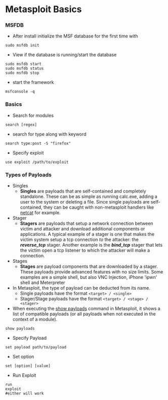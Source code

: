 # Metasploit Basics

### MSFDB

* After install initialize the MSF database for the first time with&#x20;

```
sudo msfdb init
```

* View if the database is running/start the database&#x20;

```
sudo msfdb start
sudo msfdb status
sudo msfdb stop
```

* start the framework&#x20;

```
msfconsole -q
```

### Basics

* Search for modules&#x20;

```
search [regex]
```

* search for type along with keyword

```
search type:post -S "firefox"
```

* Specify exploit

```
use exploit /path/to/exploit
```

### Types of Payloads&#x20;

* Singles
  * **Singles** are payloads that are self-contained and completely standalone. These can be as simple as running calc.exe, adding a user to the system or deleting a file. Since single payloads are self-contained, they can be caught with non-metasploit handlers like [netcat](https://en.wikipedia.org/wiki/Netcat) for example.
* Stager
  * **Stagers** are payloads that setup a network connection between victim and attacker and download additional components or applications. A typical example of a stager is one that makes the victim system setup a tcp connection _to_ the attacker: the _**reverse\_tcp**_ stager. Another example is the _**bind\_tcp**_ stager that lets the victim open a tcp listener to which the attacker will make a connection.
* Stages
  * **Stages** are payload components that are downloaded by a stager. These payloads provide advanced features with no size limits. Some examples are a simple shell, but also VNC Injection, iPhone 'ipwn' shell and Meterpreter
* In Metasploit, the type of payload can be deducted from its name.
  * Single payloads have the format `<target> / <single>`
  * Stager/Stage payloads have the format `<target> / <stage> / <stager>`
* When executing the [show payloads](https://www.coengoedegebure.com/metasploit-wannacry-windowsupdate#anchor\_showpayloads) command in Metasploit, it shows a list of compatible payloads (or all payloads when not executed in the context of a module).

```
show payloads
```

* Specify Payload&#x20;

```
set payload path/to/payload
```

* Set option

```
set [option] [value]
```

* Run Exploit

```
run
exploit 
#either will work 
```
